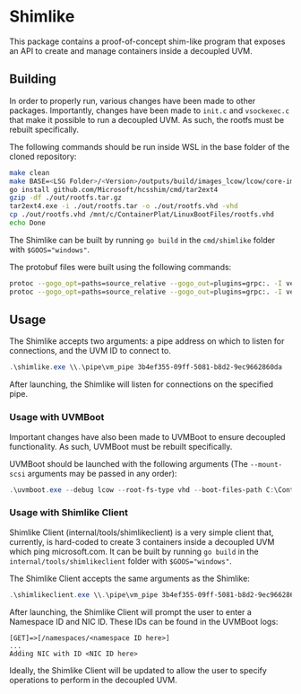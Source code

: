 # Shimlike

This package contains a proof-of-concept shim-like program that exposes an API to create and manage containers inside a decoupled UVM.

## Building

In order to properly run, various changes have been made to other packages. Importantly, changes have been made to `init.c` and `vsockexec.c` that make it possible to run a decoupled UVM. As such, the rootfs must be rebuilt specifically.

The following commands should be run inside WSL in the base folder of the cloned repository:

```sh
make clean
make BASE=<LSG Folder>/<Version>/outputs/build/images_lcow/lcow/core-image-minimal-lcow.tar
go install github.com/Microsoft/hcsshim/cmd/tar2ext4
gzip -df ./out/rootfs.tar.gz
tar2ext4.exe -i ./out/rootfs.tar -o ./out/rootfs.vhd -vhd
cp ./out/rootfs.vhd /mnt/c/ContainerPlat/LinuxBootFiles/rootfs.vhd
echo Done
```

The Shimlike can be built by running `go build` in the `cmd/shimlike` folder with `$GOOS="windows"`.

The protobuf files were built using the following commands:

```sh
protoc --gogo_opt=paths=source_relative --gogo_out=plugins=grpc:. -I vendor/ --proto_path=. cmd/shimlike/proto/api.proto
protoc --gogo_opt=paths=source_relative --gogo_out=plugins=grpc:. -I vendor/ --proto_path=. internal/tools/shimlikeclient/proto/api.proto
```

## Usage

The Shimlike accepts two arguments: a pipe address on which to listen for connections, and the UVM ID to connect to.

```powershell
.\shimlike.exe \\.\pipe\vm_pipe 3b4ef355-09ff-5081-b8d2-9ec9662860da
```

After launching, the Shimlike will listen for connections on the specified pipe.

### Usage with UVMBoot

Important changes have also been made to UVMBoot to ensure decoupled functionality. As such, UVMBoot must be rebuilt specifically.

UVMBoot should be launched with the following arguments (The `--mount-scsi` arguments may be passed in any order):

```powershell
.\uvmboot.exe --debug lcow --root-fs-type vhd --boot-files-path C:\ContainerPlat\LinuxBootFiles\ --vpmem-max-count 0 --mount-scsi '<path_to_scratch_disk>,,w' --mount-scsi '<path_to_pause_image>' --mount-scsi '<path_to_container_images>'...
```

### Usage with Shimlike Client

Shimlike Client (internal/tools/shimlikeclient) is a very simple client that, currently, is hard-coded to create 3 containers inside a decoupled UVM which ping microsoft.com. It can be built by running `go build` in the `internal/tools/shimlikeclient` folder with `$GOOS="windows"`.

The Shimlike Client accepts the same arguments as the Shimlike:

```powershell
.\shimlikeclient.exe \\.\pipe\vm_pipe 3b4ef355-09ff-5081-b8d2-9ec9662860da
```

After launching, the Shimlike Client will prompt the user to enter a Namespace ID and NIC ID. These IDs can be found in the UVMBoot logs:

```
[GET]=>[/namespaces/<namespace ID here>]
...
Adding NIC with ID <NIC ID here>
```

Ideally, the Shimlike Client will be updated to allow the user to specify operations to perform in the decoupled UVM.